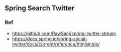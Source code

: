 ## Spring Search Twitter

### Ref
- https://github.com/RawSanj/spring-twitter-stream
- https://docs.spring.io/spring-social-twitter/docs/current/reference/htmlsingle/